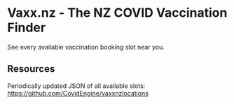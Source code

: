 # Vaxx.nz - The NZ COVID Vaccination Finder

See every available vaccination booking slot near you.

## Resources

Periodically updated JSON of all available slots: https://github.com/CovidEngine/vaxxnzlocations

